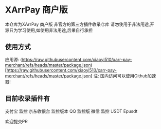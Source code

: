 # XArrPay 商户版
本仓库为XArrPay 商户版 非官方的第三方插件收录仓库
请勿使用于非法用途,开源只为学习使用,如使用非法用途,后果自行承担


## 使用方式
应用源: (https://raw.githubusercontent.com/xiaoyi510/xarr-pay-merchant/refs/heads/master/package.json)[https://raw.githubusercontent.com/xiaoyi510/xarr-pay-merchant/refs/heads/master/package.json]
注: 国内访问可以使用Github加速器!

## 目前收录插件有
支付宝 监控
京东收银台 监控版本
QQ 监控版
微信 监控
USDT 
Epusdt

欢迎提交PR
